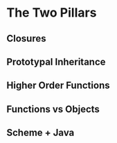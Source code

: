 # The Two Pillars

## Closures

## Prototypal Inheritance

## Higher Order Functions

## Functions vs Objects

## Scheme + Java
